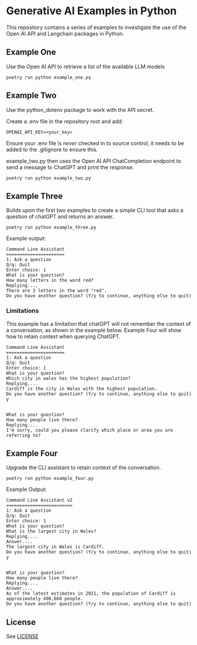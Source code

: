 # Generative AI Examples in Python
This repository contains a series of examples to investigate the use of the Open AI API and Langchain packages in Python.

## Example One
Use the Open AI API to retrieve a list of the available LLM models

```
poetry run python example_one.py
```

## Example Two
Use the python_dotenv package to work with the API secret.  

Create a .env file in the repository root and add:
```
OPENAI_API_KEY=<your_key>
```

Ensure your .env file is *never* checked in to source control, it needs to be added to the .gitignore to ensure this.

example_two.py then uses the Open AI API ChatCompletion endpoint to send a message to ChatGPT and print the response.

```
poetry run python example_two.py
```

## Example Three
Builds upon the first two examples to create a simple CLI tool that asks a question of chatGPT
and returns an answer.
```
poetry run python example_three.py
```

Example output:
```
Command Line Assistant
======================
1: Ask a question
Q/q: Quit
Enter choice: 1
What is your question? 
How many letters in the word red?
Replying....
There are 3 letters in the word "red".
Do you have another question? (Y/y to continue, anything else to quit) 
```

### Limitations
This example has a limitation that chatGPT will not remember the context of a conversation, as shown in the example below. Example Four will show how to retain context when querying ChatGPT.

```
Command Line Assistant
======================
1: Ask a question
Q/q: Quit
Enter choice: 1
What is your question? 
Which city in wales has the highest population?
Replying....
Cardiff is the city in Wales with the highest population.
Do you have another question? (Y/y to continue, anything else to quit) 
y


What is your question? 
How many people live there?
Replying....
I'm sorry, could you please clarify which place or area you are referring to?
```

## Example Four
Upgrade the CLI assistant to retain context of the conversation.

```
poetry run python example_four.py
```

Example Output:
```
Command Line Assistant v2
=========================
1: Ask a question
Q/q: Quit
Enter choice: 1
What is your question? 
What is the largest city in Wales?
Replying....
Answer....
The largest city in Wales is Cardiff.
Do you have another question? (Y/y to continue, anything else to quit) 
y


What is your question? 
How many people live there?
Replying....
Answer....
As of the latest estimates in 2021, the population of Cardiff is approximately 498,660 people.
Do you have another question? (Y/y to continue, anything else to quit) 
```
## License
See [LICENSE](LICENSE)